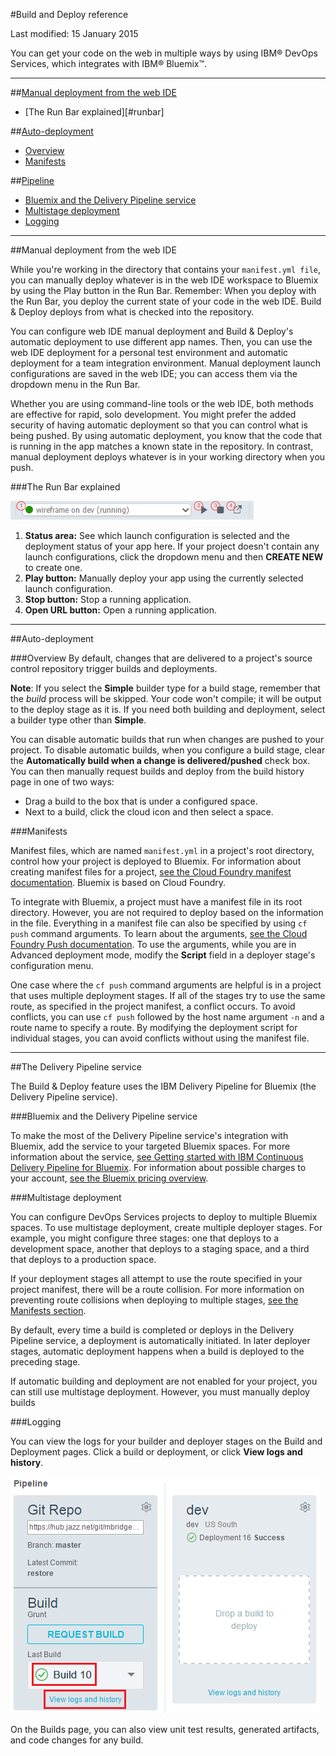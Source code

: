 #Build and Deploy reference

Last modified: 15 January 2015

You can get your code on the web in multiple ways by using IBM® DevOps Services, which integrates with IBM® Bluemix™.

---
##[Manual deployment from the web IDE](#manual)
* [The Run Bar explained][#runbar]

##[Auto-deployment](#auto)
* [Overview](#autohow)
* [Manifests](#manifests)

##[Pipeline](#pipeline)
* [Bluemix and the Delivery Pipeline service](#service)
* [Multistage deployment](#multi)
* [Logging](#logs)

<!--
##[Additional resources](#addl)
* [Charging](#charging)
* [Bluemix Delivery Pipeline Service Documentation](#servicedoc)
-->

---
<a name="manual"></a>
##Manual deployment from the web IDE

While you're working in the directory that contains your `manifest.yml file`, you can manually deploy whatever is in the web IDE workspace to Bluemix by using the Play button in the Run Bar. Remember: When you deploy with the Run Bar, you deploy the current state of your code in the web IDE. Build &amp; Deploy deploys from what is checked into the repository.

You can configure web IDE manual deployment and Build &amp; Deploy's automatic deployment to use different app names. Then, you can use the web IDE deployment for a personal test environment and automatic deployment for a team integration environment. Manual deployment launch configurations are saved in the web IDE; you can access them via the dropdown menu in the Run Bar. 

Whether you are using command-line tools or the web IDE, both methods are effective for rapid, solo development. You might prefer the added security of having automatic deployment so that you can control what is being pushed. By using automatic deployment, you know that the code that is running in the app matches a known state in the repository. In contrast, manual deployment deploys whatever is in your working directory when you push.

<a name="runbar"></a>
###The Run Bar explained

![Annotated Run Bar screenshot][7]

1. **Status area:** See which launch configuration is selected and the deployment status of your app here. If your project doesn't contain any launch configurations, click the dropdown menu and then **CREATE NEW** to create one.
2. **Play button:** Manually deploy your app using the currently selected launch configuration.
3. **Stop button:** Stop a running application. 
4. **Open URL button:** Open a running application. 

---
<a name="auto"></a>
##Auto-deployment

###Overview
By default, changes that are delivered to a project's source control repository trigger builds and deployments. 

**Note**: If you select the **Simple** builder type for a build stage, remember that the *build* process will be skipped. Your code won't compile; it will be output to the deploy stage as it is. If you need both building and deployment, select a builder type other than **Simple**.  

You can disable automatic builds that run when changes are pushed to your project. To disable automatic builds, when you configure a build stage, clear the **Automatically build when a change is delivered/pushed** check box. You can then manually request builds and deploy from the build history page in one of two ways:
  * Drag a build to the box that is under a configured space.
  * Next to a build, click the cloud icon and then select a space.

<a name="manifests"></a>
###Manifests

Manifest files, which are named `manifest.yml` in a project's root directory, control how your project is deployed to Bluemix. For information about creating manifest files for a project, [see the Cloud Foundry manifest documentation][2]. Bluemix is based on Cloud Foundry.

To integrate with Bluemix, a project must have a manifest file in its root directory. However, you are not required to deploy based on the information in the file. Everything in a manifest file can also be specified by using `cf push` command arguments. To learn about the arguments, [see the Cloud Foundry Push documentation][3]. To use the arguments, while you are in Advanced deployment mode, modify the **Script** field in a deployer stage's configuration menu.

One case where the `cf push` command arguments are helpful is in a project that uses multiple deployment stages. If all of the stages try to use the same route, as specified in the project manifest, a conflict occurs. To avoid conflicts, you can use `cf push` followed by the host name argument `-n` and a route name to specify a route. By modifying the deployment script for individual stages, you can avoid conflicts without using the manifest file.

---
<a name="pipeline"></a>
##The Delivery Pipeline service

The Build & Deploy feature uses the IBM Delivery Pipeline for Bluemix (the Delivery Pipeline service).

<a name="service"></a>
###Bluemix and the Delivery Pipeline service

To make the most of the Delivery Pipeline service's integration with Bluemix, add the service to your targeted Bluemix spaces. For more information about the service, [see Getting started with IBM Continuous Delivery Pipeline for Bluemix][3]. For information about possible charges to your account, [see the Bluemix pricing overview][4].

<a name="multi"></a>
###Multistage deployment

You can configure DevOps Services projects to deploy to multiple Bluemix spaces. To use multistage deployment, create multiple deployer stages. For example, you might configure three stages: one that deploys to a development space, another that deploys to a staging space, and a third that deploys to a production space. 

If your deployment stages all attempt to use the route specified in your project manifest, there will be a route collision. For more information on preventing route collisions when deploying to multiple stages, [see the Manifests section][6].

By default, every time a build is completed or deploys in the Delivery Pipeline service, a deployment is automatically initiated. In later deployer stages, automatic deployment happens when a build is deployed to the preceding stage.

If automatic building and deployment are not enabled for your project, you can still use multistage deployment. However, you must manually deploy builds

<a name="logs"></a>
###Logging

You can view the logs for your builder and deployer stages on the Build and Deployment pages. Click a build or deployment, or click **View logs and history**.

![Locations that open history pages from Advanced Build & Deploy][5]

On the Builds page, you can also view unit test results, generated artifacts, and code changes for any build.  


<!--
<a name="addl"></a>
##Additional resources
-->




 
[1]: http://docs.cloudfoundry.org/devguide/deploy-apps/manifest.html
[2]: https://www.ng.bluemix.net/docs/#services/DeliveryPipeline/index.html#getstartwithCD
[3]: http://docs.cloudfoundry.org/devguide/installcf/whats-new-v6.html#push
[4]: https://ace.ng.bluemix.net/#/pricing/cloudOEPaneId=pricing
[5]: ./images/open_logs.png
[6]: #manifests
[7]: ./images/runbar-annotated.png
